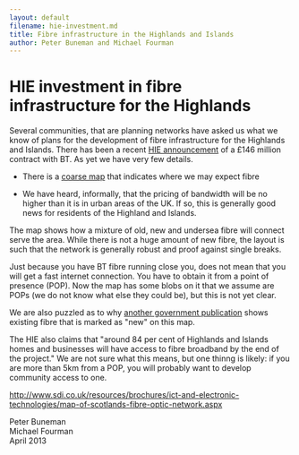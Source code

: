 ```yaml
---
layout: default
filename: hie-investment.md
title: Fibre infrastructure in the Highlands and Islands
author: Peter Buneman and Michael Fourman
---
```



HIE investment in fibre infrastructure for the Highlands
========================================================

Several communities, that are  planning networks  have asked us what we know of plans for the development
of fibre infrastructure for the Highlands and Islands.  There has been
a recent [HIE announcement]  of a £146 million contract with BT.  As
yet we have very few details.

* There is a [coarse map] that indicates where we may expect fibre

* We have heard, informally, that the pricing of bandwidth will be no
 higher than it is in urban areas of the UK.  If so,
  this is generally good news for residents of the Highland and Islands.

The map shows how a mixture of old, new and undersea fibre will
connect serve the area.  While there is not a huge amount of new
fibre, the layout is such that the network is generally robust and
proof against single breaks.

Just because you have BT fibre running close you, does not mean that
you will get a fast internet connection.  You have to obtain it from a
point of 
presence (POP).  Now the map has some blobs on it
that we assume are POPs (we do not know what else they could be), but
this is not yet clear. 

We are also puzzled as to why [another government publication] shows
existing fibre that is marked as "new" on this map.

The HIE also claims that "around 84 per cent of Highlands and Islands
homes and businesses will have access to fibre broadband by the end of
the project." We are not sure what this means, but one thinng is
likely: if you are more than 5km from a POP, you will probably want to
develop community access to one.

[coarse map]:http://www.hie.co.uk/userfiles/images/regional-information/Digital-Highlands-and-Islands/Broadband_maps560.jpg
http://www.sdi.co.uk/resources/brochures/ict-and-electronic-technologies/map-of-scotlands-fibre-optic-network.aspx

[another government publication]:http://www.sdi.co.uk/~/media/SDI/Files/documents/ict-and-electronic-technologies/SDI%20connectivity%20map%20A4%20CMYK.pdf

[HIE announcement]: http://www.hie.co.uk/about-hie/news-and-media/archive/146-million-investment-in-fibre-broadband-heralds-a-new-age-of-communications-across-highlands-and-islands.html

Peter Buneman<br/>
Michael Fourman<br/>
April 2013
